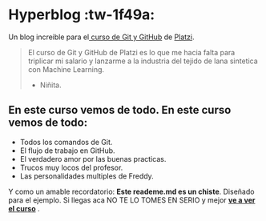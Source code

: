 # Hyperblog :tw-1f49a:
Un blog increible para el[ curso de Git y GitHub](https://platzi.com/cursos/git-github/ "[ curso de Git]") de [Platzi](https://platzi.com/home "Platzi").
> El curso de Git y GitHub de Platzi es lo que me hacia falta para triplicar mi salario y lanzarme a la industria del tejido de lana sintetica con Machine Learning. 
> - Niñita.

## En este curso vemos de todo. En este curso vemos de todo:
* Todos los comandos de Git.
* El flujo de trabajo en GitHub.
* El verdadero amor por las buenas practicas.
* Trucos muy locos del profesor.
* Las personalidades multiples de Freddy.

Y como un amable recordatorio: **Este reademe.md es un chiste**.  Diseñado para el ejemplo. Si llegas aca NO TE LO TOMES EN SERIO y mejor [**ve a ver el curso**](https://platzi.com/cursos/git-github/ "ve a ver el curso") .